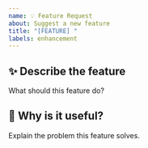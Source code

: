 ```yaml
---
name: 💡 Feature Request
about: Suggest a new feature
title: "[FEATURE] "
labels: enhancement
---
```


## ✨ Describe the feature

What should this feature do?

## 🤔 Why is it useful?

Explain the problem this feature solves.
